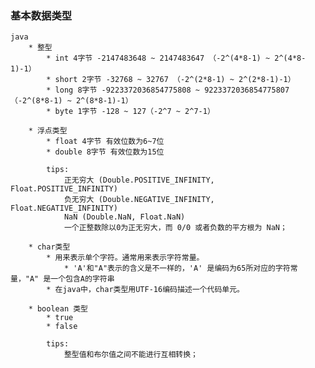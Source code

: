 ### 基本数据类型

    java
        * 整型
            * int 4字节 -2147483648 ~ 2147483647 （-2^(4*8-1) ~ 2^(4*8-1)-1）
            * short 2字节 -32768 ~ 32767 （-2^(2*8-1) ~ 2^(2*8-1)-1）
            * long 8字节 -9223372036854775808 ~ 9223372036854775807 （-2^(8*8-1) ~ 2^(8*8-1)-1）
            * byte 1字节 -128 ~ 127（-2^7 ~ 2^7-1）
            
        * 浮点类型
            * float 4字节 有效位数为6~7位
            * double 8字节 有效位数为15位
            
            tips:
                正无穷大 (Double.POSITIVE_INFINITY, Float.POSITIVE_INFINITY)
                负无穷大 (Double.NEGATIVE_INFINITY, Float.NEGATIVE_INFINITY)
                NaN (Double.NaN, Float.NaN)
                一个正整数除以0为正无穷大，而 0/0 或者负数的平方根为 NaN；
                
        * char类型
            * 用来表示单个字符。通常用来表示字符常量。
                * 'A'和"A"表示的含义是不一样的，'A' 是编码为65所对应的字符常量，"A" 是一个包含A的字符串
            * 在java中，char类型用UTF-16编码描述一个代码单元。
        
        * boolean 类型
            * true
            * false
            
            tips:
                整型值和布尔值之间不能进行互相转换；
        
        